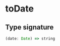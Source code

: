 # toDate

## Type signature

<!-- prettier-ignore-start -->
```typescript
(date: Date) => string
```
<!-- prettier-ignore-end -->
